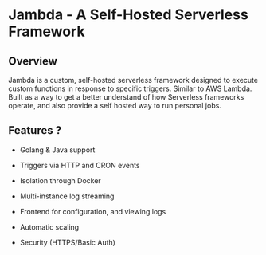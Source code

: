 # Jambda - A Self-Hosted Serverless Framework

## Overview
Jambda is a custom, self-hosted serverless framework designed to execute custom functions in response to specific triggers. Similar to AWS Lambda. Built as a way to get a better understand of how Serverless frameworks operate, and also provide a self hosted way to run personal jobs.

## Features ?
- Golang & Java support
- Triggers via HTTP and CRON events
- Isolation through Docker
- Multi-instance log streaming
- Frontend for configuration, and viewing logs

- Automatic scaling
- Security (HTTPS/Basic Auth)
